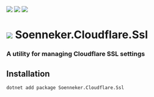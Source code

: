 ﻿[![](https://img.shields.io/nuget/v/soenneker.cloudflare.ssl.svg?style=for-the-badge)](https://www.nuget.org/packages/soenneker.cloudflare.ssl/)
[![](https://img.shields.io/github/actions/workflow/status/soenneker/soenneker.cloudflare.ssl/publish-package.yml?style=for-the-badge)](https://github.com/soenneker/soenneker.cloudflare.ssl/actions/workflows/publish-package.yml)
[![](https://img.shields.io/nuget/dt/soenneker.cloudflare.ssl.svg?style=for-the-badge)](https://www.nuget.org/packages/soenneker.cloudflare.ssl/)

# ![](https://user-images.githubusercontent.com/4441470/224455560-91ed3ee7-f510-4041-a8d2-3fc093025112.png) Soenneker.Cloudflare.Ssl
### A utility for managing Cloudflare SSL settings

## Installation

```
dotnet add package Soenneker.Cloudflare.Ssl
```

